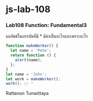 # js-lab-108
### Lab108 Function: Fundamental3
ผลลัพธ์ในบรรทัดที่มี * มีค่าเป็นอะไรและเพราะอะไร

```JavaScript
function makeWorker() {
  let name = 'Pete';
  return function () {
    alert(name);
  };
}
let name = 'John';
let work = makeWorker();
work(); // *
```
Rattanon Tunwittaya
